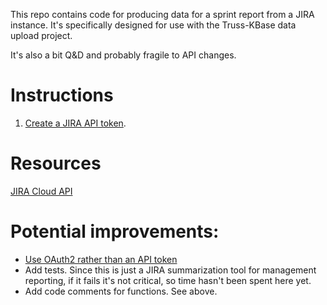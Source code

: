 This repo contains code for producing data for a sprint report from a JIRA instance. It's
specifically designed for use with the Truss-KBase data upload project.

It's also a bit Q&D and probably fragile to API changes.

# Instructions

1. [Create a JIRA API token](https://confluence.atlassian.com/cloud/api-tokens-938839638.html).

# Resources

[JIRA Cloud API](https://developer.atlassian.com/cloud/jira/platform/rest/v3/intro/)

# Potential improvements:

* [Use OAuth2 rather than an API token](https://developer.atlassian.com/cloud/jira/platform/security-for-other-integrations/)
* Add tests. Since this is just a JIRA summarization tool for management reporting, if it fails
  it's not critical, so time hasn't been spent here yet.
* Add code comments for functions. See above.
